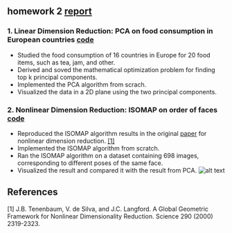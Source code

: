 ## homework 2 [ report ](https://github.com/sliao7/CSE6740_Computational_Data_Analysis/blob/main/homework2/Shasha_Liao_HW2_report.pdf) 
### 1. Linear Dimension Reduction: PCA on food consumption in European countries [ code ](https://github.com/sliao7/CSE6740_Computational_Data_Analysis/blob/main/homework2/python/food_PCA.py)
* Studied the food consumption of 16 countries in Europe for 20 food items, such as tea, jam, and other.
* Derived and soved the mathematical optimization problem for finding top k principal components.
* Implemented the PCA algorithm from scrach.
* Visualized the data in a 2D plane using the two principal components.
### 2. Nonlinear Dimension Reduction: ISOMAP on order of faces [ code ](https://github.com/sliao7/CSE6740_Computational_Data_Analysis/blob/main/homework2/python/isomap.py)
* Reproduced the ISOMAP algorithm results in the original [paper](https://web.mit.edu/cocosci/Papers/sci_reprint.pdf) for nonlinear dimension reduction. [[1]](#1)
* Implemented the ISOMAP algorithm from scratch.
* Ran the ISOMAP algorithm on a dataset containing 698 images, corresponding to different poses of the same face.
* Visualized the result and compared it with the result from PCA.
![alt text][isomap_faces]

[isomap_faces]: https://github.com/sliao7/CSE6740_Computational_Data_Analysis/blob/main/homework2/Latex/isomap_face_scatter.png 

## References
<a id="1">[1]</a> 
 J.B. Tenenbaum, V. de Silva, and J.C. Langford.
 A Global Geometric Framework for Nonlinear Dimensionality Reduction.
 Science 290 (2000) 2319-2323.
